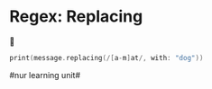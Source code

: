 # Regex: Replacing
🧿

```swift
print(message.replacing(/[a-m]at/, with: "dog"))
```


#nur learning unit#